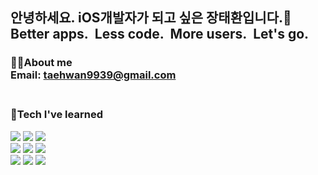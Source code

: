 ## 안녕하세요. iOS개발자가 되고 싶은 장태환입니다.👋<br/>**Better apps.&nbsp;&nbsp;Less code.&nbsp;&nbsp;More users.&nbsp;&nbsp;Let's go.**
### 🧑‍💻**About me<br/>Email: taehwan9939@gmail.com**<br/><br/>
### 📲**Tech I've learned**<br/>
<img src="https://img.shields.io/badge/Swift-F05138?style=flat&logo=Swift&logoColor=white"> <img src="https://img.shields.io/badge/SwiftUI-0094F5?style=flat&logo=Swift&logoColor=white"> <img src="https://img.shields.io/badge/Xcode-147EFB?style=flat&logo=Xcode&logoColor=white"><br/>
<img src="https://img.shields.io/badge/Git-F05032?style=flat&logo=Git&logoColor=white"> <img src="https://img.shields.io/badge/Github-181717?style=flat&logo=Github&logoColor=white"> <img src="https://img.shields.io/badge/Slack-4A154B?style=flat&logo=Slack&logoColor=white"><br/>
<img src="https://img.shields.io/badge/Firebase-FFCA28?style=flat&logo=Firebase&logoColor=white"> <img src="https://img.shields.io/badge/ReactiveX-B7178C?style=flat&logo=ReactiveX&logoColor=white"> <img src="https://img.shields.io/badge/Insomnia-4000BF?style=flat&logo=Insomnia&logoColor=white">
<!--
**zesco7/zesco7** is a ✨ _special_ ✨ repository because its `README.md` (this file) appears on your GitHub profile.

Here are some ideas to get you started:

- 🔭 I’m currently working on ...
- 🌱 I’m currently learning ...
- 👯 I’m looking to collaborate on ...
- 🤔 I’m looking for help with ...
- 💬 Ask me about ...
- 📫 How to reach me: ...
- 😄 Pronouns: ...
- ⚡ Fun fact: ...
-->
